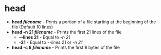 # head

- **head *filename*** - Prints a portion of a file starting at the beginning of the file (Default 10 lines)
- **head -n 21 *filename*** - Prints the first 21 lines of the file
	- **--lines 21** - Equal to *-n 21*
	- **-21** - Equal to *--lines 21* or *-n 21*
- **head -c 8 *filename*** - Prints the first 8 bytes of the file